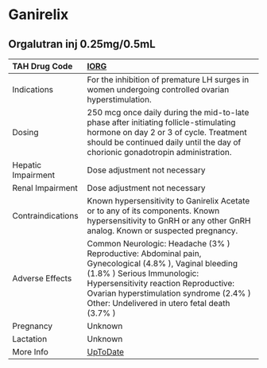 # Ganirelix

## Orgalutran inj 0.25mg/0.5mL

| TAH Drug Code      | [IORG](https://www.tahsda.org.tw/drugs/hissearch.php?drug_code=IORG)                                                                                                                                                                                                   |
|:-------------------|:-----------------------------------------------------------------------------------------------------------------------------------------------------------------------------------------------------------------------------------------------------------------------|
| Indications        | For the inhibition of premature LH surges in women undergoing controlled ovarian hyperstimulation.                                                                                                                                                                     |
| Dosing             | 250 mcg once daily during the mid-to-late phase after initiating follicle-stimulating hormone on day 2 or 3 of cycle. Treatment should be continued daily until the day of chorionic gonadotropin administration.                                                      |
| Hepatic Impairment | Dose adjustment not necessary                                                                                                                                                                                                                                          |
| Renal Impairment   | Dose adjustment not necessary                                                                                                                                                                                                                                          |
| Contraindications  | Known hypersensitivity to Ganirelix Acetate or to any of its components. Known hypersensitivity to GnRH or any other GnRH analog. Known or suspected pregnancy.                                                                                                        |
| Adverse Effects    | Common Neurologic: Headache (3% ) Reproductive: Abdominal pain, Gynecological (4.8% ), Vaginal bleeding (1.8% ) Serious Immunologic: Hypersensitivity reaction Reproductive: Ovarian hyperstimulation syndrome (2.4% ) Other: Undelivered in utero fetal death (3.7% ) |
| Pregnancy          | Unknown                                                                                                                                                                                                                                                                |
| Lactation          | Unknown                                                                                                                                                                                                                                                                |
| More Info          | [UpToDate](https://www.uptodate.com/contents/ganirelix-drug-information)                                                                                                                                                                                               |


